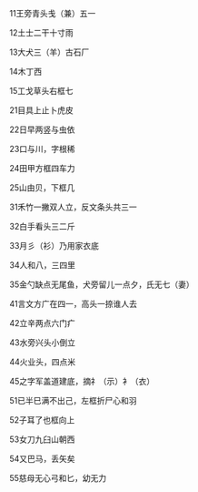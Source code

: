 
11王旁青头戋（兼）五一

12土士二干十寸雨

13大犬三（羊）古石厂

14木丁西

15工戈草头右框七

21目具上止卜虎皮

22日早两竖与虫依

23口与川，字根稀

24田甲方框四车力

25山由贝，下框几

31禾竹一撇双人立，反文条头共三一

32白手看头三二斤

33月彡（衫）乃用家衣底

34人和八，三四里

35金勺缺点无尾鱼，犬旁留儿一点夕，氏无七（妻）

41言文方广在四一，高头一捺谁人去

42立辛两点六门疒

43水旁兴头小倒立

44火业头，四点米

45之字军盖道建底，摘礻（示）衤（衣）

51已半巳满不出己，左框折尸心和羽

52子耳了也框向上

53女刀九臼山朝西

54又巴马，丢矢矣

55慈母无心弓和匕，幼无力

